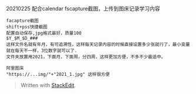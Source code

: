 20210225
配合calendar fscapture截图，上传到图床记录学习内容
```
facapture截图
shift+pss快捷截图
配置自动保存,jpg格式最好，质量100
$Y_$M_$D_###
这样文件名就有年月，有可追溯性，这样每天记录内容的时候直接设置多少张就行了，最小变量就在每天不一样，3位数字就可以了.
文件夹放置用2021，下面月，下面周，分四周，这样更加方便，不多不少最适中。

阿里图床
"https://...img/"+"2021_1.jpg" 这样很方便
```

> Written with [StackEdit](https://stackedit.io/).
<!--stackedit_data:
eyJoaXN0b3J5IjpbMTMyODU3NTU4OCwtODM3MjQ1MzIxLC0yMT
Q0MjcyNTI3LC0xMDUxNjgxOSwtNTM0NTAxMzYzLDE4Mjk5MzU0
MDQsNjc2MTgwMjk2LDkyMTkxNjkwMV19
-->